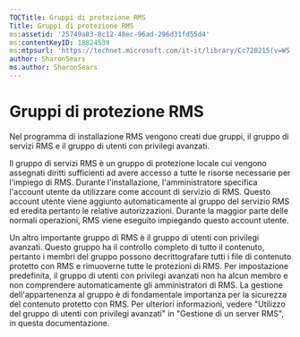```yaml
---
TOCTitle: Gruppi di protezione RMS
Title: Gruppi di protezione RMS
ms:assetid: '25749a83-8c12-48ec-96ad-296d31fd55d4'
ms:contentKeyID: 18824539
ms:mtpsurl: 'https://technet.microsoft.com/it-it/library/Cc720215(v=WS.10)'
author: SharonSears
ms.author: SharonSears
---
```


Gruppi di protezione RMS
========================

Nel programma di installazione RMS vengono creati due gruppi, il gruppo di servizi RMS e il gruppo di utenti con privilegi avanzati.

Il gruppo di servizi RMS è un gruppo di protezione locale cui vengono assegnati diritti sufficienti ad avere accesso a tutte le risorse necessarie per l'impiego di RMS. Durante l'installazione, l'amministratore specifica l'account utente da utilizzare come account di servizio di RMS. Questo account utente viene aggiunto automaticamente al gruppo del servizio RMS ed eredita pertanto le relative autorizzazioni. Durante la maggior parte delle normali operazioni, RMS viene eseguito impiegando questo account utente.

Un altro importante gruppo di RMS è il gruppo di utenti con privilegi avanzati. Questo gruppo ha il controllo completo di tutto il contenuto, pertanto i membri del gruppo possono decrittografare tutti i file di contenuto protetto con RMS e rimuoverne tutte le protezioni di RMS. Per impostazione predefinita, il gruppo di utenti con privilegi avanzati non ha alcun membro e non comprendere automaticamente gli amministratori di RMS. La gestione dell'appartenenza al gruppo è di fondamentale importanza per la sicurezza del contenuto protetto con RMS. Per ulteriori informazioni, vedere "Utilizzo del gruppo di utenti con privilegi avanzati" in "Gestione di un server RMS", in questa documentazione.
